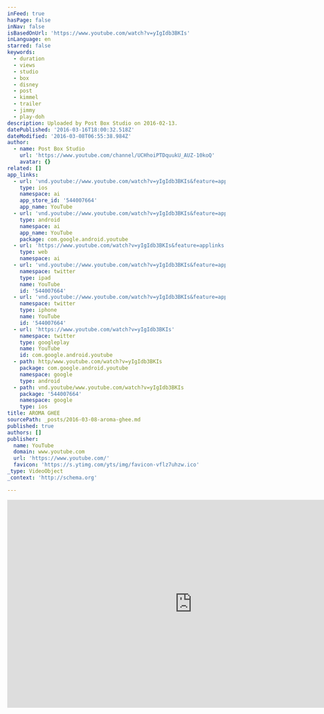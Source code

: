 ```yaml
---
inFeed: true
hasPage: false
inNav: false
isBasedOnUrl: 'https://www.youtube.com/watch?v=yIgIdb3BKIs'
inLanguage: en
starred: false
keywords:
  - duration
  - views
  - studio
  - box
  - disney
  - post
  - kimmel
  - trailer
  - jimmy
  - play-doh
description: Uploaded by Post Box Studio on 2016-02-13.
datePublished: '2016-03-16T18:00:32.518Z'
dateModified: '2016-03-08T06:55:38.984Z'
author:
  - name: Post Box Studio
    url: 'https://www.youtube.com/channel/UCHhoiPTDquukU_AUZ-10koQ'
    avatar: {}
related: []
app_links:
  - url: 'vnd.youtube://www.youtube.com/watch?v=yIgIdb3BKIs&feature=applinks'
    type: ios
    namespace: ai
    app_store_id: '544007664'
    app_name: YouTube
  - url: 'vnd.youtube://www.youtube.com/watch?v=yIgIdb3BKIs&feature=applinks'
    type: android
    namespace: ai
    app_name: YouTube
    package: com.google.android.youtube
  - url: 'https://www.youtube.com/watch?v=yIgIdb3BKIs&feature=applinks'
    type: web
    namespace: ai
  - url: 'vnd.youtube://www.youtube.com/watch?v=yIgIdb3BKIs&feature=applinks'
    namespace: twitter
    type: ipad
    name: YouTube
    id: '544007664'
  - url: 'vnd.youtube://www.youtube.com/watch?v=yIgIdb3BKIs&feature=applinks'
    namespace: twitter
    type: iphone
    name: YouTube
    id: '544007664'
  - url: 'https://www.youtube.com/watch?v=yIgIdb3BKIs'
    namespace: twitter
    type: googleplay
    name: YouTube
    id: com.google.android.youtube
  - path: http/www.youtube.com/watch?v=yIgIdb3BKIs
    package: com.google.android.youtube
    namespace: google
    type: android
  - path: vnd.youtube/www.youtube.com/watch?v=yIgIdb3BKIs
    package: '544007664'
    namespace: google
    type: ios
title: AROMA GHEE
sourcePath: _posts/2016-03-08-aroma-ghee.md
published: true
authors: []
publisher:
  name: YouTube
  domain: www.youtube.com
  url: 'https://www.youtube.com/'
  favicon: 'https://s.ytimg.com/yts/img/favicon-vflz7uhzw.ico'
_type: VideoObject
_context: 'http://schema.org'

---
```

<iframe src="https://cdn.embedly.com/widgets/media.html?src=https%3A%2F%2Fwww.youtube.com%2Fembed%2FyIgIdb3BKIs%3Ffeature%3Doembed&amp;url=https%3A%2F%2Fwww.youtube.com%2Fwatch%3Fv%3DyIgIdb3BKIs&amp;image=https%3A%2F%2Fi.ytimg.com%2Fvi%2FyIgIdb3BKIs%2Fhqdefault.jpg&amp;key=b7d04c9b404c499eba89ee7072e1c4f7&amp;type=text%2Fhtml&amp;schema=youtube" width="854" height="480" scrolling="no" frameborder="0" allowfullscreen="allowfullscreen" style=""></iframe>